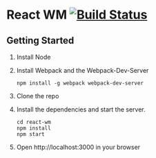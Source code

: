 # React WM [![Build Status](https://travis-ci.org/RoscoeH/react-wm.svg?branch=master)](https://travis-ci.org/RoscoeH/react-wm)
## Getting Started
1. Install Node
2. Install Webpack and the Webpack-Dev-Server

    ```
    npm install -g webpack webpack-dev-server
    ```
3. Clone the repo
4. Install the dependencies and start the server.

    ```
    cd react-wm
    npm install
    npm start
    ```
5. Open http://localhost:3000 in your browser
